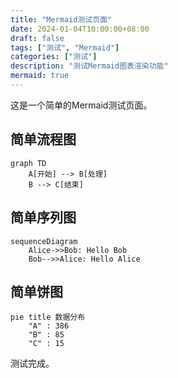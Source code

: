 ```yaml
---
title: "Mermaid测试页面"
date: 2024-01-04T10:00:00+08:00
draft: false
tags: ["测试", "Mermaid"]
categories: ["测试"]
description: "测试Mermaid图表渲染功能"
mermaid: true
---
```


这是一个简单的Mermaid测试页面。

## 简单流程图

```mermaid
graph TD
    A[开始] --> B[处理]
    B --> C[结束]
```

## 简单序列图

```mermaid
sequenceDiagram
    Alice->>Bob: Hello Bob
    Bob-->>Alice: Hello Alice
```

## 简单饼图

```mermaid
pie title 数据分布
    "A" : 386
    "B" : 85
    "C" : 15
```

测试完成。
